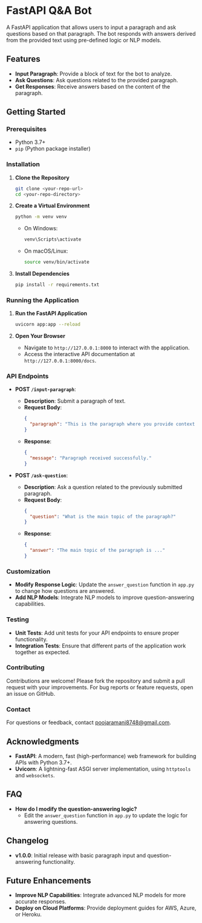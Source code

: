 # FastAPI Q&A Bot

A FastAPI application that allows users to input a paragraph and ask questions based on that paragraph. The bot responds with answers derived from the provided text using pre-defined logic or NLP models.

## Features

- **Input Paragraph**: Provide a block of text for the bot to analyze.
- **Ask Questions**: Ask questions related to the provided paragraph.
- **Get Responses**: Receive answers based on the content of the paragraph.

## Getting Started

### Prerequisites

- Python 3.7+
- `pip` (Python package installer)

### Installation

1. **Clone the Repository**

   ```bash
   git clone <your-repo-url>
   cd <your-repo-directory>
   ```

2. **Create a Virtual Environment**

   ```bash
   python -m venv venv
   ```

   - On Windows:
     ```bash
     venv\Scripts\activate
     ```
   - On macOS/Linux:
     ```bash
     source venv/bin/activate
     ```

3. **Install Dependencies**

   ```bash
   pip install -r requirements.txt
   ```

### Running the Application

1. **Run the FastAPI Application**

   ```bash
   uvicorn app:app --reload
   ```

2. **Open Your Browser**

   - Navigate to `http://127.0.0.1:8000` to interact with the application.
   - Access the interactive API documentation at `http://127.0.0.1:8000/docs`.

### API Endpoints

- **POST `/input-paragraph`**:
  - **Description**: Submit a paragraph of text.
  - **Request Body**:
    ```json
    {
      "paragraph": "This is the paragraph where you provide context for the Q&A."
    }
    ```
  - **Response**:
    ```json
    {
      "message": "Paragraph received successfully."
    }
    ```

- **POST `/ask-question`**:
  - **Description**: Ask a question related to the previously submitted paragraph.
  - **Request Body**:
    ```json
    {
      "question": "What is the main topic of the paragraph?"
    }
    ```
  - **Response**:
    ```json
    {
      "answer": "The main topic of the paragraph is ..."
    }
    ```

### Customization

- **Modify Response Logic**: Update the `answer_question` function in `app.py` to change how questions are answered.
- **Add NLP Models**: Integrate NLP models to improve question-answering capabilities.

### Testing

- **Unit Tests**: Add unit tests for your API endpoints to ensure proper functionality.
- **Integration Tests**: Ensure that different parts of the application work together as expected.

### Contributing

Contributions are welcome! Please fork the repository and submit a pull request with your improvements. For bug reports or feature requests, open an issue on GitHub.

### Contact

For questions or feedback, contact poojaramani8748@gmail.com.

## Acknowledgments

- **FastAPI**: A modern, fast (high-performance) web framework for building APIs with Python 3.7+.
- **Uvicorn**: A lightning-fast ASGI server implementation, using `httptools` and `websockets`.

## FAQ

- **How do I modify the question-answering logic?**
  - Edit the `answer_question` function in `app.py` to update the logic for answering questions.

## Changelog

- **v1.0.0**: Initial release with basic paragraph input and question-answering functionality.

## Future Enhancements

- **Improve NLP Capabilities**: Integrate advanced NLP models for more accurate responses.
- **Deploy on Cloud Platforms**: Provide deployment guides for AWS, Azure, or Heroku.
